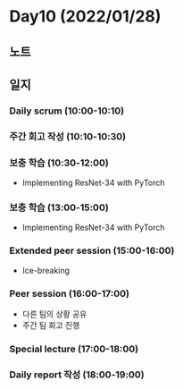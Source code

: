 # Day10 (2022/01/28)

## 노트

## 일지

### Daily scrum (10:00-10:10)

### 주간 회고 작성 (10:10-10:30)

### 보충 학습 (10:30-12:00)

  * Implementing ResNet-34 with PyTorch

### 보충 학습 (13:00-15:00)

  * Implementing ResNet-34 with PyTorch

### Extended peer session (15:00-16:00)

  * Ice-breaking

### Peer session (16:00-17:00)

  * 다른 팀의 상황 공유
  * 주간 팀 회고 진행

### Special lecture (17:00-18:00)

### Daily report 작성 (18:00-19:00)
